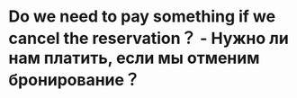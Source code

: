 # Do we need to pay something if we cancel the reservation？ - Нужно ли нам платить, если мы отменим бронирование？
